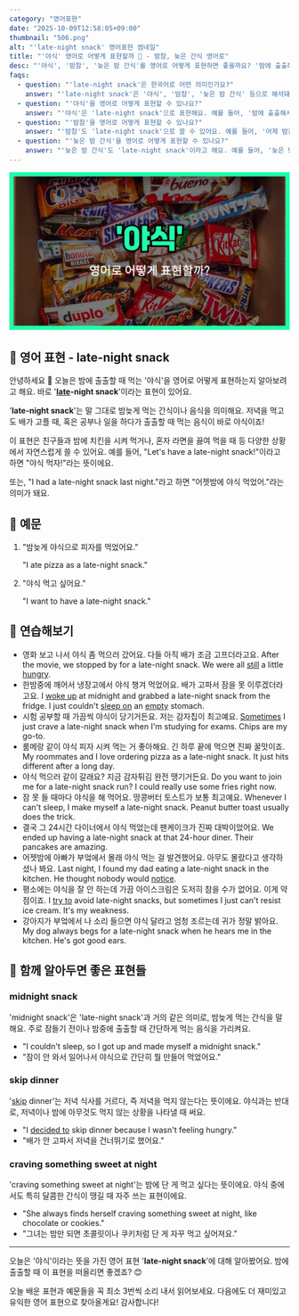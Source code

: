 ```yaml
---
category: "영어표현"
date: "2025-10-09T12:58:05+09:00"
thumbnail: "506.png"
alt: "'late-night snack' 영어표현 썸네일"
title: "'야식' 영어로 어떻게 표현할까 🌙 - 밤참, 늦은 간식 영어로"
desc: "'야식', '밤참', '늦은 밤 간식'를 영어로 어떻게 표현하면 좋을까요? '밤에 출출해서 야식 먹었어요.', '늦은 밤에 간식으로 라면을 먹었어요.' 등을 영어로 표현하는 법을 배워봅시다. 다양한 예문을 통해서 연습하고 본인의 표현으로 만들어 보세요."
faqs: 
  - question: "'late-night snack'은 한국어로 어떤 의미인가요?"
    answer: "'late-night snack'은 '야식', '밤참', '늦은 밤 간식' 등으로 해석돼요. 밤늦게 먹는 간단한 음식을 뜻해요."
  - question: "'야식'을 영어로 어떻게 표현할 수 있나요?"
    answer: "'야식'은 'late-night snack'으로 표현해요. 예를 들어, '밤에 출출해서 야식 먹었어요.'는 'I had a late-night snack because I was hungry.'라고 해요."
  - question: "'밤참'을 영어로 어떻게 표현할 수 있나요?"
    answer: "'밤참'도 'late-night snack'으로 쓸 수 있어요. 예를 들어, '어제 밤참으로 치킨을 먹었어요.'는 'I ate chicken as a late-night snack yesterday.'라고 해요."
  - question: "'늦은 밤 간식'을 영어로 어떻게 표현할 수 있나요?"
    answer: "'늦은 밤 간식'도 'late-night snack'이라고 해요. 예를 들어, '늦은 밤에 간식으로 라면을 먹었어요.'는 'I had ramen as a late-night snack.'라고 말해요."
---
```


!['late-night snack' 영어표현](./506.png)

## 🌟 영어 표현 - late-night snack

안녕하세요 👋 오늘은 밤에 출출할 때 먹는 '야식'을 영어로 어떻게 표현하는지 알아보려고 해요. 바로 '**[late](/blog/in-english/391.late/)-night snack**'이라는 표현이 있어요.

'**late-night snack**'는 말 그대로 밤늦게 먹는 간식이나 음식을 의미해요. 저녁을 먹고도 배가 고플 때, 혹은 공부나 일을 하다가 출출할 때 먹는 음식이 바로 야식이죠!

이 표현은 친구들과 밤에 치킨을 시켜 먹거나, 혼자 라면을 끓여 먹을 때 등 다양한 상황에서 자연스럽게 쓸 수 있어요. 예를 들어, "Let's have a late-night snack!"이라고 하면 "야식 먹자!"라는 뜻이에요.

또는, "I had a late-night snack last night."라고 하면 "어젯밤에 야식 먹었어."라는 의미가 돼요.

## 📖 예문

1. "밤늦게 야식으로 피자를 먹었어요."

   "I ate pizza as a late-night snack."

2. "야식 먹고 싶어요."

   "I want to have a late-night snack."



## 💬 연습해보기

<ul data-interactive-list>

  <li data-interactive-item>
    <span data-toggler>영화 보고 나서 야식 좀 먹으러 갔어요. 다들 아직 배가 조금 고프더라고요.</span>
    <span data-answer>After the movie, we stopped by for a late-night snack. We were all <a href="/blog/in-english/254.still/">still</a> a little <a href="/blog/in-english/437.hungry/">hungry</a>.</span>
  </li>

  <li data-interactive-item>
    <span data-toggler>한밤중에 깨어서 냉장고에서 야식 챙겨 먹었어요. 배가 고파서 잠을 못 이루겠더라고요.</span>
    <span data-answer>I <a href="/blog/in-english/300.wake-up/">woke up</a> at midnight and grabbed a late-night snack from the fridge. I just couldn't <a href="/blog/in-english/210.sleep-on/">sleep on</a> an <a href="/blog/in-english/404.empty/">empty</a> stomach.</span>
  </li>

  <li data-interactive-item>
    <span data-toggler>시험 공부할 때 가끔씩 야식이 당기거든요. 저는 감자칩이 최고예요.</span>
    <span data-answer><a href="/blog/in-english/270.sometimes/">Sometimes</a> I just crave a late-night snack when I'm studying for exams. Chips are my go-to.</span>
  </li>

  <li data-interactive-item>
    <span data-toggler>룸메랑 같이 야식 피자 시켜 먹는 거 좋아해요. 긴 하루 끝에 먹으면 진짜 꿀맛이죠.</span>
    <span data-answer>My roommates and I love ordering pizza as a late-night snack. It just hits different after a long day.</span>
  </li>

  <li data-interactive-item>
    <span data-toggler>야식 먹으러 같이 갈래요? 지금 감자튀김 완전 땡기거든요.</span>
    <span data-answer>Do you want to join me for a late-night snack run? I could really use some fries right now.</span>
  </li>

  <li data-interactive-item>
    <span data-toggler>잠 못 들 때마다 야식을 해 먹어요. 땅콩버터 토스트가 보통 최고예요.</span>
    <span data-answer>Whenever I can't sleep, I make myself a late-night snack. Peanut butter toast usually does the trick.</span>
  </li>

  <li data-interactive-item>
    <span data-toggler>결국 그 24시간 다이너에서 야식 먹었는데 팬케이크가 진짜 대박이었어요.</span>
    <span data-answer>We ended up having a late-night snack at that 24-hour diner. Their pancakes are amazing.</span>
  </li>

  <li data-interactive-item>
    <span data-toggler>어젯밤에 아빠가 부엌에서 몰래 야식 먹는 걸 발견했어요. 아무도 몰랐다고 생각하셨나 봐요.</span>
    <span data-answer>Last night, I found my dad eating a late-night snack in the kitchen. He thought nobody would <a href="/blog/in-english/061.notice/">notice</a>.</span>
  </li>

  <li data-interactive-item>
    <span data-toggler>평소에는 야식을 잘 안 하는데 가끔 아이스크림은 도저히 참을 수가 없어요. 이게 약점이죠.</span>
    <span data-answer>I <a href="/blog/in-english/117.try-to/">try to</a> avoid late-night snacks, but sometimes I just can't resist ice cream. It's my weakness.</span>
  </li>

  <li data-interactive-item>
    <span data-toggler>강아지가 부엌에서 나 소리 들으면 야식 달라고 엄청 조르는데 귀가 정말 밝아요.</span>
    <span data-answer>My dog always begs for a late-night snack when he hears me in the kitchen. He's got good ears.</span>
  </li>

</ul>

## 🤝 함께 알아두면 좋은 표현들

### midnight snack

'midnight snack'은 'late-night snack'과 거의 같은 의미로, 밤늦게 먹는 간식을 말해요. 주로 잠들기 전이나 밤중에 출출할 때 간단하게 먹는 음식을 가리켜요.

- "I couldn't sleep, so I got up and made myself a midnight snack."
- "잠이 안 와서 일어나서 야식으로 간단히 뭘 만들어 먹었어요."

### skip dinner

'[skip](/blog/in-english/369.skip/) dinner'는 저녁 식사를 거르다, 즉 저녁을 먹지 않는다는 뜻이에요. 야식과는 반대로, 저녁이나 밤에 아무것도 먹지 않는 상황을 나타낼 때 써요.

- "I [decided to](/blog/in-english/062.decide-to/) skip dinner because I wasn't feeling hungry."
- "배가 안 고파서 저녁을 건너뛰기로 했어요."

### craving something sweet at night

'craving something sweet at night'는 밤에 단 게 먹고 싶다는 뜻이에요. 야식 중에서도 특히 달콤한 간식이 땡길 때 자주 쓰는 표현이에요.

- "She always finds herself craving something sweet at night, like chocolate or cookies."
- "그녀는 밤만 되면 초콜릿이나 쿠키처럼 단 게 자꾸 먹고 싶어져요."

---

오늘은 '야식'이라는 뜻을 가진 영어 표현 '**late-night snack**'에 대해 알아봤어요. 밤에 출출할 때 이 표현을 떠올리면 좋겠죠? 😊

오늘 배운 표현과 예문들을 꼭 최소 3번씩 소리 내서 읽어보세요. 다음에도 더 재미있고 유익한 영어 표현으로 찾아올게요! 감사합니다!

